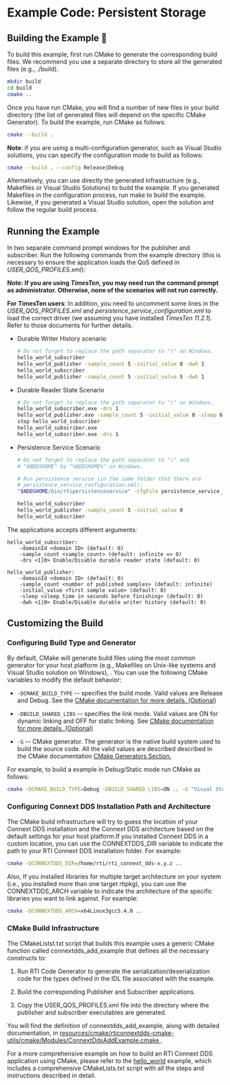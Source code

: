 # Example Code: Persistent Storage

## Building the Example :wrench:

To build this example, first run CMake to generate the corresponding build
files. We recommend you use a separate directory to store all the generated
files (e.g., ./build).

```sh
mkdir build
cd build
cmake ..
```

Once you have run CMake, you will find a number of new files in your build
directory (the list of generated files will depend on the specific CMake
Generator). To build the example, run CMake as follows:

```sh
cmake --build .
```

**Note**: if you are using a multi-configuration generator, such as Visual
Studio solutions, you can specify the configuration mode to build as follows:

```sh
cmake --build . --config Release|Debug
```

Alternatively, you can use directly the generated infrastructure (e.g.,
Makefiles or Visual Studio Solutions) to build the example. If you generated
Makefiles in the configuration process, run make to build the example. Likewise,
if you generated a Visual Studio solution, open the solution and follow the
regular build process.

## Running the Example

In two separate command prompt windows for the publisher and subscriber. Run the
following commands from the example directory (this is necessary to ensure the
application loads the QoS defined in *USER_QOS_PROFILES.xml*):

**Note: If you are using *TimesTen*, you may need run the command prompt as
administrator. Otherwise, none of the scenarios will not run correctly.**

**For TimesTen users**: In addition, you need to uncomment some lines in the
*USER_QOS_PROFILES.xml* and *persistence_service_configuration.xml* to load the
correct driver (we assuming you have installed *TimesTen 11.2.1*). Refer to
those documents for further details.

-   Durable Writer History scenario

    ```sh
    # Do not forget to replace the path separator to "\" on Windows.
    hello_world_subscriber
    hello_world_publisher -sample_count 5 -initial_value 0 -dwh 1
    hello_world_subscriber
    hello_world_publisher -sample_count 5 -initial_value 5 -dwh 1
    ```

-   Durable Reader State Scenario

    ```sh
    # Do not forget to replace the path separator to "\" on Windows.
    hello_world_subscriber.exe -drs 1
    hello_world_publisher.exe -sample_count 5 -initial_value 0 -sleep 60
    stop hello_world_subscriber
    hello_world_subscriber.exe
    hello_world_subscriber.exe -drs 1
    ```

-   Persistence Service Scenario

    ```sh
    # Do not forget to replace the path separator to "\" and
    # "$NDDSHOME" by "%NDDSHOME%" on Windows.

    # Run persistence service (in the same folder that there are
    # persistence_service_configuration.xml):
    "$NDDSHOME/bin/rtipersistenceservice" -cfgFile persistence_service_configuration.xml -cfgName <persistence_service_database|persistence_service_filesystem>

    hello_world_subscriber
    hello_world_publisher -sample_count 5 -initial_value 0
    hello_world_subscriber
    ```

The applications accepts different arguments:

```plaintext
hello_world_subscriber:
    -domainId <domain ID> (default: 0)
    -sample_count <sample_count> (default: infinite => 0)
    -drs <1|0> Enable/Disable durable reader state (default: 0)

hello_world_publisher:
    -domainId <domain ID> (default: 0)
    -sample_count <number of published samples> (default: infinite)
    -initial_value <first sample value> (default: 0)
    -sleep <sleep time in seconds before finishing> (default: 0)
    -dwh <1|0> Enable/Disable durable writer history (default: 0)
```

## Customizing the Build

### Configuring Build Type and Generator

By default, CMake will generate build files using the most common generator for
your host platform (e.g., Makefiles on Unix-like systems and Visual Studio
solution on Windows), \. You can use the following CMake variables to modify the
default behavior:

-   `-DCMAKE_BUILD_TYPE` -- specifies the build mode. Valid values are Release
    and Debug. See the [CMake documentation for more details.
    (Optional)](https://cmake.org/cmake/help/latest/variable/CMAKE_BUILD_TYPE.html)

-   `-DBUILD_SHARED_LIBS` -- specifies the link mode. Valid values are ON for
    dynamic linking and OFF for static linking. See [CMake documentation for
    more details.
    (Optional)](https://cmake.org/cmake/help/latest/variable/BUILD_SHARED_LIBS.html)

-   `-G` -- CMake generator. The generator is the native build system used to
    build the source code. All the valid values are described described in the
    CMake documentation [CMake Generators
    Section.](https://cmake.org/cmake/help/latest/manual/cmake-generators.7.html)

For example, to build a example in Debug/Static mode run CMake as follows:

```sh
cmake -DCMAKE_BUILD_TYPE=Debug -DBUILD_SHARED_LIBS=ON .. -G "Visual Studio 15 2017" -A x64
```

### Configuring Connext DDS Installation Path and Architecture

The CMake build infrastructure will try to guess the location of your Connext
DDS installation and the Connext DDS architecture based on the default settings
for your host platform.If you installed Connext DDS in a custom location, you
can use the CONNEXTDDS_DIR variable to indicate the path to your RTI Connext DDS
installation folder. For example:

```sh
cmake -DCONNEXTDDS_DIR=/home/rti/rti_connext_dds-x.y.z ..
```

Also, If you installed libraries for multiple target architecture on your system
(i.e., you installed more than one target rtipkg), you can use the
CONNEXTDDS_ARCH variable to indicate the architecture of the specific libraries
you want to link against. For example:

```sh
cmake -DCONNEXTDDS_ARCH=x64Linux3gcc5.4.0 ..
```

### CMake Build Infrastructure

The CMakeListst.txt script that builds this example uses a generic CMake
function called connextdds_add_example that defines all the necessary constructs
to:

1.  Run RTI Code Generator to generate the serialization/deserialization code
    for the types defined in the IDL file associated with the example.

2.  Build the corresponding Publisher and Subscriber applications.

3.  Copy the USER_QOS_PROFILES.xml file into the directory where the publisher
    and subscriber executables are generated.

You will find the definition of connextdds_add_example, along with detailed
documentation, in
[resources/cmake/rticonnextdds-cmake-utils/cmake/Modules/ConnextDdsAddExample.cmake
](https://github.com/rticommunity/rticonnextdds-cmake-utils/blob/main/cmake/Modules/ConnextDdsAddExample.cmake).

For a more comprehensive example on how to build an RTI Connext DDS application
using CMake, please refer to the
[hello_world](../../../connext_dds/build_systems/cmake/) example, which includes
a comprehensive CMakeLists.txt script with all the steps and instructions
described in detail.
